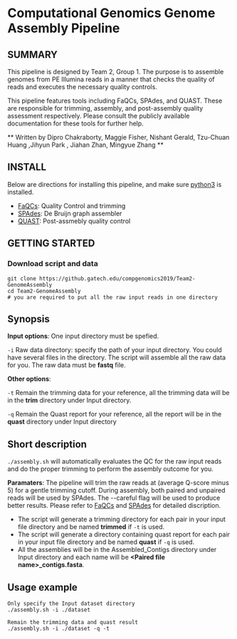# Computational Genomics Genome Assembly Pipeline

## SUMMARY

This pipeline is designed by Team 2, Group 1. The purpose is to assemble genomes from PE Illumina reads
in a manner that checks the quality of reads and executes the necessary quality controls. 

This pipeline features tools including FaQCs, SPAdes, and QUAST. These are responsible for trimming, assembly,
and post-assembly quality assessment respectively. Please consult the publicly available documentation for 
these tools for further help.

** Written by Dipro Chakraborty, Maggie Fisher, Nishant Gerald, Tzu-Chuan Huang ,Jihyun Park , Jiahan Zhan, Mingyue
Zhang ** 

## INSTALL


Below are directions for installing this pipeline, and make sure [python3](https://www.python.org/download/releases/3.0/) is installed.

* [FaQCs](https://github.com/LANL-Bioinformatics/FaQCs): Quality Control and trimming
* [SPAdes](http://cab.spbu.ru/software/spades/): De Bruijn graph assembler
* [QUAST](http://quast.sourceforge.net/quast): Post-assmebly quality control

## GETTING STARTED
### Download script and data
```
git clone https://github.gatech.edu/compgenomics2019/Team2-GenomeAssembly
cd Team2-GenomeAssembly
# you are required to put all the raw input reads in one directory 
```

## Synopsis

**Input options**: One input directory must be spefied.

`-i` Raw data directory: specify the path of your input directory. You could have several files in the directory. The script will assemble all the raw data for you. The raw data must be **fastq** file.


**Other options**: 

`-t` Remain the trimming data for your reference, all the trimming data will be in the **trim** directory under Input directory.

`-q` Remain the Quast report for your reference, all the report will be in the **quast** directory under Input directory

## Short description
`./assembly.sh` will automatically evaluates the QC for the raw input reads  and do the proper trimming to perform the assembly outcome for you. 

**Paramaters**:
The pipeline will trim the raw reads at (average Q-score minus 5) for a gentle trimming cutoff.
During assembly, both paired and unpaired reads will be used by SPAdes. The --careful flag will be used to produce better results.
Please refer to [FaQCs](https://github.com/LANL-Bioinformatics/FaQCs) and [SPAdes](http://cab.spbu.ru/software/spades/) for detailed discription.

* The script will generate a trimming directory for each pair in your input file directory and be named  **trimmed** if `-t` is used.
* The script will generate a directory containing quast report for each pair in your input file directory and be named  **quast** if `-q` is used.
* All the assemblies will be in the Assembled\_Contigs directory under Input directory and each name will be  **\<Paired file name\>\_contigs.fasta**.



## Usage example

```
Only specify the Input dataset directory 
./assembly.sh -i ./dataset 

Remain the trimming data and quast result
./assembly.sh -i ./dataset -q -t
```
